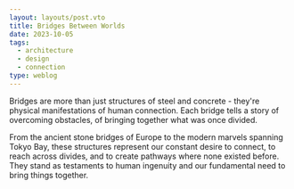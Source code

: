 ```yaml
---
layout: layouts/post.vto
title: Bridges Between Worlds
date: 2023-10-05
tags:
  - architecture
  - design
  - connection
type: weblog
---
```


Bridges are more than just structures of steel and concrete - they're physical manifestations of human connection. Each bridge tells a story of overcoming obstacles, of bringing together what was once divided.

From the ancient stone bridges of Europe to the modern marvels spanning Tokyo Bay, these structures represent our constant desire to connect, to reach across divides, and to create pathways where none existed before. They stand as testaments to human ingenuity and our fundamental need to bring things together. 